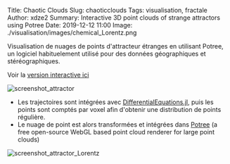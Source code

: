 Title: Chaotic Clouds
Slug: chaoticclouds
Tags: visualisation, fractale
Author: xdze2
Summary: Interactive 3D point clouds of strange attractors using Potree 
Date: 2019-12-12 11:00
Image: ./visualisation/images/chemical_Lorentz.png


Visualisation de nuages de points d'attracteur étranges en utilisant Potree, un logiciel habituelement utilisé pour des données géographiques et stéréographiques.

Voir la [version interactive ici](https://xdze2.github.io/chaotic-clouds/)

![screenshot_attractor](./visualisation/images/bluethomasattractor.png)


* Les trajectoires sont intégrées avec [DifferentialEquations.jl](https://docs.juliadiffeq.org/stable/index.html), puis les points sont comptés par voxel afin d'obtenir une distribution de points régulière.
* Le nuage de point est alors transformées et intégrées dans [Potree](http://potree.org/) (a free open-source WebGL based point cloud renderer for large point clouds)

![screenshot_attractor_Lorentz](./visualisation/images/chemicalLorentz01.png)




